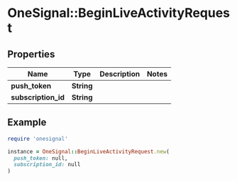 # OneSignal::BeginLiveActivityRequest

## Properties

| Name | Type | Description | Notes |
| ---- | ---- | ----------- | ----- |
| **push_token** | **String** |  |  |
| **subscription_id** | **String** |  |  |

## Example

```ruby
require 'onesignal'

instance = OneSignal::BeginLiveActivityRequest.new(
  push_token: null,
  subscription_id: null
)
```

